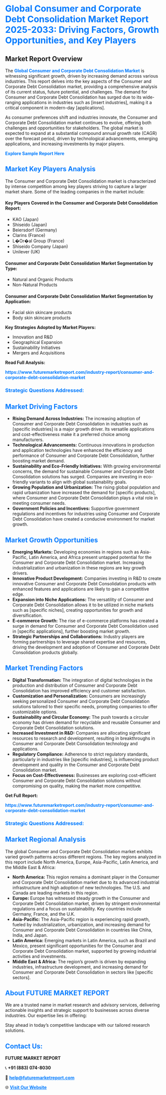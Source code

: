 <h1 style="color: #007BFF;">Global Consumer and Corporate Debt Consolidation Market Report 2025-2033: Driving Factors, Growth Opportunities, and Key Players</h1>

<section id="overview">
<h2>Market Report Overview</h2>
<p>The <a href="https://www.futuremarketreport.com/industry-report/consumer-and-corporate-debt-consolidation-market" style="color: #007BFF; text-decoration: none;"><strong>Global Consumer and Corporate Debt Consolidation Market</strong></a> is witnessing significant growth, driven by increasing demand across various industries. This report delves into the key aspects of the Consumer and Corporate Debt Consolidation market, providing a comprehensive analysis of its current status, future potential, and challenges. The demand for Consumer and Corporate Debt Consolidation has surged due to its wide-ranging applications in industries such as [insert industries], making it a critical component in modern-day [applications].</p>
<p>As consumer preferences shift and industries innovate, the Consumer and Corporate Debt Consolidation market continues to evolve, offering both challenges and opportunities for stakeholders. The global market is expected to expand at a substantial compound annual growth rate (CAGR) over the forecast period, driven by technological advancements, emerging applications, and increasing investments by major players.</p>
</section>

<section id="overview">
<p><a href="https://www.futuremarketreport.com/request-sample/reportId=37326" style="color: #007BFF; text-decoration: none;"><strong>Explore Sample Report Here</strong></a></p>
</section>

<section id="key-players">
<h2 style="color: #007BFF;">Market Key Players Analysis</h2>
<p>The Consumer and Corporate Debt Consolidation market is characterized by intense competition among key players striving to capture a larger market share. Some of the leading companies in the market include:</p>
<h4>Key Players Covered in the Consumer and Corporate Debt Consolidation Report:</h4>
<ul><li>KAO (Japan)</li><li>Shiseido (Japan)</li><li>Beiersdorf (Germany)</li><li>Clarins (France)</li><li>L�Or�al Group (France)</li><li>Shiseido Company (Japan)</li><li>Unilever (UK)</li></ul>
<h4>Consumer and Corporate Debt Consolidation Market Segmentation by Type:</h4>
<ul><li>Natural and Organic Products</li><li>Non-Natural Products</li></ul>

<h4>Consumer and Corporate Debt Consolidation Market Segmentation by Application:</h4>
<ul><li>Facial skin skincare products</li><li>Body skin skincare products</li></ul>
<p><strong>Key Strategies Adopted by Market Players:</strong></p>
<ul>
<li>Innovation and R&D</li>
<li>Geographical Expansion</li>
<li>Sustainability Initiatives</li>
<li>Mergers and Acquisitions</li>
</ul>
</section>

<section>
<p><strong>Read Full Analysis: </strong></p><a href="https://www.futuremarketreport.com/industry-report/consumer-and-corporate-debt-consolidation-market" style="color: #007BFF; text-decoration: none;"><strong>https://www.futuremarketreport.com/industry-report/consumer-and-corporate-debt-consolidation-market</strong></a>
<h3 style="color: #007BFF;">Strategic Questions Addressed:</h3>
</section>

<section id="driving-factors">
<h2 style="color: #007BFF;">Market Driving Factors</h2>
<ul>
<li><strong>Rising Demand Across Industries:</strong> The increasing adoption of Consumer and Corporate Debt Consolidation in industries such as [specific industries] is a major growth driver. Its versatile applications and cost-effectiveness make it a preferred choice among manufacturers.</li>
<li><strong>Technological Advancements:</strong> Continuous innovations in production and application technologies have enhanced the efficiency and performance of Consumer and Corporate Debt Consolidation, further boosting market demand.</li>
<li><strong>Sustainability and Eco-Friendly Initiatives:</strong> With growing environmental concerns, the demand for sustainable Consumer and Corporate Debt Consolidation solutions has surged. Companies are investing in eco-friendly variants to align with global sustainability goals.</li>
<li><strong>Growing Population and Urbanization:</strong> The rising global population and rapid urbanization have increased the demand for [specific products], where Consumer and Corporate Debt Consolidation plays a vital role in meeting consumer needs.</li>
<li><strong>Government Policies and Incentives:</strong> Supportive government regulations and incentives for industries using Consumer and Corporate Debt Consolidation have created a conducive environment for market growth.</li>
</ul>
</section>

<section id="growth-opportunities">
<h2 style="color: #007BFF;">Market Growth Opportunities</h2>
<ul>
<li><strong>Emerging Markets:</strong> Developing economies in regions such as Asia-Pacific, Latin America, and Africa present untapped potential for the Consumer and Corporate Debt Consolidation market. Increasing industrialization and urbanization in these regions are key growth drivers.</li>
<li><strong>Innovative Product Development:</strong> Companies investing in R&D to create innovative Consumer and Corporate Debt Consolidation products with enhanced features and applications are likely to gain a competitive edge.</li>
<li><strong>Expansion into Niche Applications:</strong> The versatility of Consumer and Corporate Debt Consolidation allows it to be utilized in niche markets such as [specific niches], creating opportunities for growth and diversification.</li>
<li><strong>E-commerce Growth:</strong> The rise of e-commerce platforms has created a surge in demand for Consumer and Corporate Debt Consolidation used in [specific applications], further boosting market growth.</li>
<li><strong>Strategic Partnerships and Collaborations:</strong> Industry players are forming partnerships to leverage shared expertise and resources, driving the development and adoption of Consumer and Corporate Debt Consolidation products globally.</li>
</ul>
</section>

<section id="trending-factors">
<h2 style="color: #007BFF;">Market Trending Factors</h2>
<ul>
<li><strong>Digital Transformation:</strong> The integration of digital technologies in the production and distribution of Consumer and Corporate Debt Consolidation has improved efficiency and customer satisfaction.</li>
<li><strong>Customization and Personalization:</strong> Consumers are increasingly seeking personalized Consumer and Corporate Debt Consolidation solutions tailored to their specific needs, prompting companies to offer customizable options.</li>
<li><strong>Sustainability and Circular Economy:</strong> The push towards a circular economy has driven demand for recyclable and reusable Consumer and Corporate Debt Consolidation solutions.</li>
<li><strong>Increased Investment in R&D:</strong> Companies are allocating significant resources to research and development, resulting in breakthroughs in Consumer and Corporate Debt Consolidation technology and applications.</li>
<li><strong>Regulatory Compliance:</strong> Adherence to strict regulatory standards, particularly in industries like [specific industries], is influencing product development and quality in the Consumer and Corporate Debt Consolidation market.</li>
<li><strong>Focus on Cost-Effectiveness:</strong> Businesses are exploring cost-efficient Consumer and Corporate Debt Consolidation solutions without compromising on quality, making the market more competitive.</li>
</ul>
</section>

<section>
<p><strong>Get Full Report: </strong></p><a href="https://www.futuremarketreport.com/industry-report/consumer-and-corporate-debt-consolidation-market" style="color: #007BFF; text-decoration: none;"><strong>https://www.futuremarketreport.com/industry-report/consumer-and-corporate-debt-consolidation-market</strong></a>
<h3 style="color: #007BFF;">Strategic Questions Addressed:</h3>
</section>


<section id="regional-analysis">
<h2 style="color: #007BFF;">Market Regional Analysis</h2>
<p>The global Consumer and Corporate Debt Consolidation market exhibits varied growth patterns across different regions. The key regions analyzed in this report include North America, Europe, Asia-Pacific, Latin America, and the Middle East & Africa:</p>
<ul>
<li><strong>North America:</strong> This region remains a dominant player in the Consumer and Corporate Debt Consolidation market due to its advanced industrial infrastructure and high adoption of new technologies. The U.S. and Canada are leading markets in this region.</li>
<li><strong>Europe:</strong> Europe has witnessed steady growth in the Consumer and Corporate Debt Consolidation market, driven by stringent environmental regulations and a focus on sustainability. Key countries include Germany, France, and the U.K.</li>
<li><strong>Asia-Pacific:</strong> The Asia-Pacific region is experiencing rapid growth, fueled by industrialization, urbanization, and increasing demand for Consumer and Corporate Debt Consolidation in countries like China, India, and Japan.</li>
<li><strong>Latin America:</strong> Emerging markets in Latin America, such as Brazil and Mexico, present significant opportunities for the Consumer and Corporate Debt Consolidation market, supported by growing industrial activities and investments.</li>
<li><strong>Middle East & Africa:</strong> The region’s growth is driven by expanding industries, infrastructure development, and increasing demand for Consumer and Corporate Debt Consolidation in sectors like [specific sectors].</li>
</ul>
</section>

<footer>
<h2 style="color: #007BFF;">About FUTURE MARKET REPORT</h2>
<p>We are a trusted name in market research and advisory services, delivering actionable insights and strategic support to businesses across diverse industries. Our expertise lies in offering:</p>

<p>Stay ahead in today’s competitive landscape with our tailored research solutions.</p>

<h2 style="color: #007BFF;">Contact Us:</h2>
<p><strong>FUTURE MARKET REPORT</strong></p>
<p>📞 <strong>+91 (883) 074-8030</strong></p>
<p>📧 <strong><a href="mailto:help@futuremarketreport.com" style="color: #007BFF;">help@futuremarketreport.com</a></strong></p>
<p>🌐 <strong><a href="https://www.futuremarketreport.com/" style="color: #007BFF;">Visit Our Website</a></strong></p>
</footer>